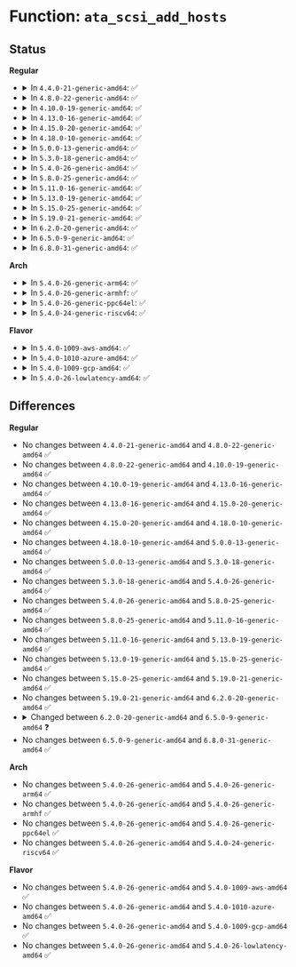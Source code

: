 # Function: <code>ata_scsi_add_hosts</code>

## Status
<b>Regular</b>
<ul>
<li>
<details>
<summary>In <code>4.4.0-21-generic-amd64</code>: ✅</summary>

```c
int ata_scsi_add_hosts(struct ata_host * host, struct scsi_host_template * sht)
```

```json
{
  "name": "ata_scsi_add_hosts",
  "collision_type": "Unique Global",
  "inline_type": "No",
  "funcs": [
    {
      "addr": 18446744071584956912,
      "name": "ata_scsi_add_hosts",
      "external": true,
      "loc": "drivers/ata/libata-scsi.c:3666",
      "file": "drivers/ata/libata-scsi.c",
      "inline": "seen, unknown",
      "caller_inline": [],
      "caller_func": [
        "drivers/ata/libata-core.c:ata_host_register",
        "drivers/ata/libata-core.c:ata_host_register"
      ]
    }
  ],
  "symbols": [
    {
      "addr": 18446744071584956912,
      "name": "ata_scsi_add_hosts",
      "section": ".text",
      "bind": "STB_GLOBAL",
      "size": 310
    }
  ]
}
```
</details>
</li>
<li>
<details>
<summary>In <code>4.8.0-22-generic-amd64</code>: ✅</summary>

```c
int ata_scsi_add_hosts(struct ata_host * host, struct scsi_host_template * sht)
```

```json
{
  "name": "ata_scsi_add_hosts",
  "collision_type": "Unique Global",
  "inline_type": "No",
  "funcs": [
    {
      "addr": 18446744071585324176,
      "name": "ata_scsi_add_hosts",
      "external": true,
      "loc": "drivers/ata/libata-scsi.c:4159",
      "file": "drivers/ata/libata-scsi.c",
      "inline": "seen, unknown",
      "caller_inline": [],
      "caller_func": [
        "drivers/ata/libata-core.c:ata_host_register",
        "drivers/ata/libata-core.c:ata_host_register"
      ]
    }
  ],
  "symbols": [
    {
      "addr": 18446744071585324176,
      "name": "ata_scsi_add_hosts",
      "section": ".text",
      "bind": "STB_GLOBAL",
      "size": 323
    }
  ]
}
```
</details>
</li>
<li>
<details>
<summary>In <code>4.10.0-19-generic-amd64</code>: ✅</summary>

```c
int ata_scsi_add_hosts(struct ata_host * host, struct scsi_host_template * sht)
```

```json
{
  "name": "ata_scsi_add_hosts",
  "collision_type": "Unique Global",
  "inline_type": "No",
  "funcs": [
    {
      "addr": 18446744071585525232,
      "name": "ata_scsi_add_hosts",
      "external": true,
      "loc": "drivers/ata/libata-scsi.c:4461",
      "file": "drivers/ata/libata-scsi.c",
      "inline": "seen, unknown",
      "caller_inline": [],
      "caller_func": [
        "drivers/ata/libata-core.c:ata_host_register",
        "drivers/ata/libata-core.c:ata_host_register"
      ]
    }
  ],
  "symbols": [
    {
      "addr": 18446744071585525232,
      "name": "ata_scsi_add_hosts",
      "section": ".text",
      "bind": "STB_GLOBAL",
      "size": 316
    }
  ]
}
```
</details>
</li>
<li>
<details>
<summary>In <code>4.13.0-16-generic-amd64</code>: ✅</summary>

```c
int ata_scsi_add_hosts(struct ata_host * host, struct scsi_host_template * sht)
```

```json
{
  "name": "ata_scsi_add_hosts",
  "collision_type": "Unique Global",
  "inline_type": "No",
  "funcs": [
    {
      "addr": 18446744071585609696,
      "name": "ata_scsi_add_hosts",
      "external": true,
      "loc": "drivers/ata/libata-scsi.c:4508",
      "file": "drivers/ata/libata-scsi.c",
      "inline": "seen, unknown",
      "caller_inline": [],
      "caller_func": []
    }
  ],
  "symbols": [
    {
      "addr": 18446744071585609696,
      "name": "ata_scsi_add_hosts",
      "section": ".text",
      "bind": "STB_GLOBAL",
      "size": 351
    }
  ]
}
```
</details>
</li>
<li>
<details>
<summary>In <code>4.15.0-20-generic-amd64</code>: ✅</summary>

```c
int ata_scsi_add_hosts(struct ata_host * host, struct scsi_host_template * sht)
```

```json
{
  "name": "ata_scsi_add_hosts",
  "collision_type": "Unique Global",
  "inline_type": "No",
  "funcs": [
    {
      "addr": 18446744071586041296,
      "name": "ata_scsi_add_hosts",
      "external": true,
      "loc": "drivers/ata/libata-scsi.c:4517",
      "file": "drivers/ata/libata-scsi.c",
      "inline": "seen, unknown",
      "caller_inline": [],
      "caller_func": []
    }
  ],
  "symbols": [
    {
      "addr": 18446744071586041296,
      "name": "ata_scsi_add_hosts",
      "section": ".text",
      "bind": "STB_GLOBAL",
      "size": 351
    }
  ]
}
```
</details>
</li>
<li>
<details>
<summary>In <code>4.18.0-10-generic-amd64</code>: ✅</summary>

```c
int ata_scsi_add_hosts(struct ata_host * host, struct scsi_host_template * sht)
```

```json
{
  "name": "ata_scsi_add_hosts",
  "collision_type": "Unique Global",
  "inline_type": "No",
  "funcs": [
    {
      "addr": 18446744071586288912,
      "name": "ata_scsi_add_hosts",
      "external": true,
      "loc": "drivers/ata/libata-scsi.c:4526",
      "file": "drivers/ata/libata-scsi.c",
      "inline": "seen, unknown",
      "caller_inline": [],
      "caller_func": []
    }
  ],
  "symbols": [
    {
      "addr": 18446744071586288912,
      "name": "ata_scsi_add_hosts",
      "section": ".text",
      "bind": "STB_GLOBAL",
      "size": 339
    }
  ]
}
```
</details>
</li>
<li>
<details>
<summary>In <code>5.0.0-13-generic-amd64</code>: ✅</summary>

```c
int ata_scsi_add_hosts(struct ata_host * host, struct scsi_host_template * sht)
```

```json
{
  "name": "ata_scsi_add_hosts",
  "collision_type": "Unique Global",
  "inline_type": "No",
  "funcs": [
    {
      "addr": 18446744071586430480,
      "name": "ata_scsi_add_hosts",
      "external": true,
      "loc": "drivers/ata/libata-scsi.c:4521",
      "file": "drivers/ata/libata-scsi.c",
      "inline": "seen, unknown",
      "caller_inline": [],
      "caller_func": []
    }
  ],
  "symbols": [
    {
      "addr": 18446744071586430480,
      "name": "ata_scsi_add_hosts",
      "section": ".text",
      "bind": "STB_GLOBAL",
      "size": 339
    }
  ]
}
```
</details>
</li>
<li>
<details>
<summary>In <code>5.3.0-18-generic-amd64</code>: ✅</summary>

```c
int ata_scsi_add_hosts(struct ata_host * host, struct scsi_host_template * sht)
```

```json
{
  "name": "ata_scsi_add_hosts",
  "collision_type": "Unique Global",
  "inline_type": "No",
  "funcs": [
    {
      "addr": 18446744071586674960,
      "name": "ata_scsi_add_hosts",
      "external": true,
      "loc": "drivers/ata/libata-scsi.c:4525",
      "file": "drivers/ata/libata-scsi.c",
      "inline": "seen, unknown",
      "caller_inline": [],
      "caller_func": [
        "drivers/ata/libata-core.c:ata_host_register",
        "drivers/ata/libata-core.c:ata_host_register"
      ]
    }
  ],
  "symbols": [
    {
      "addr": 18446744071586674960,
      "name": "ata_scsi_add_hosts",
      "section": ".text",
      "bind": "STB_GLOBAL",
      "size": 342
    }
  ]
}
```
</details>
</li>
<li>
<details>
<summary>In <code>5.4.0-26-generic-amd64</code>: ✅</summary>

```c
int ata_scsi_add_hosts(struct ata_host * host, struct scsi_host_template * sht)
```

```json
{
  "name": "ata_scsi_add_hosts",
  "collision_type": "Unique Global",
  "inline_type": "No",
  "funcs": [
    {
      "addr": 18446744071586822256,
      "name": "ata_scsi_add_hosts",
      "external": true,
      "loc": "drivers/ata/libata-scsi.c:4525",
      "file": "drivers/ata/libata-scsi.c",
      "inline": "seen, unknown",
      "caller_inline": [],
      "caller_func": [
        "drivers/ata/libata-core.c:ata_host_register",
        "drivers/ata/libata-core.c:ata_host_register"
      ]
    }
  ],
  "symbols": [
    {
      "addr": 18446744071586822256,
      "name": "ata_scsi_add_hosts",
      "section": ".text",
      "bind": "STB_GLOBAL",
      "size": 342
    }
  ]
}
```
</details>
</li>
<li>
<details>
<summary>In <code>5.8.0-25-generic-amd64</code>: ✅</summary>

```c
int ata_scsi_add_hosts(struct ata_host * host, struct scsi_host_template * sht)
```

```json
{
  "name": "ata_scsi_add_hosts",
  "collision_type": "Unique Global",
  "inline_type": "No",
  "funcs": [
    {
      "addr": 18446744071587624592,
      "name": "ata_scsi_add_hosts",
      "external": true,
      "loc": "drivers/ata/libata-scsi.c:4239",
      "file": "drivers/ata/libata-scsi.c",
      "inline": "seen, unknown",
      "caller_inline": [],
      "caller_func": [
        "drivers/ata/libata-core.c:ata_host_register",
        "drivers/ata/libata-core.c:ata_host_register"
      ]
    }
  ],
  "symbols": [
    {
      "addr": 18446744071587624592,
      "name": "ata_scsi_add_hosts",
      "section": ".text",
      "bind": "STB_GLOBAL",
      "size": 294
    }
  ]
}
```
</details>
</li>
<li>
<details>
<summary>In <code>5.11.0-16-generic-amd64</code>: ✅</summary>

```c
int ata_scsi_add_hosts(struct ata_host * host, struct scsi_host_template * sht)
```

```json
{
  "name": "ata_scsi_add_hosts",
  "collision_type": "Unique Global",
  "inline_type": "No",
  "funcs": [
    {
      "addr": 18446744071587686000,
      "name": "ata_scsi_add_hosts",
      "external": true,
      "loc": "drivers/ata/libata-scsi.c:4239",
      "file": "drivers/ata/libata-scsi.c",
      "inline": "seen, unknown",
      "caller_inline": [],
      "caller_func": [
        "drivers/ata/libata-core.c:ata_host_register",
        "drivers/ata/libata-core.c:ata_host_register"
      ]
    }
  ],
  "symbols": [
    {
      "addr": 18446744071587686000,
      "name": "ata_scsi_add_hosts",
      "section": ".text",
      "bind": "STB_GLOBAL",
      "size": 294
    }
  ]
}
```
</details>
</li>
<li>
<details>
<summary>In <code>5.13.0-19-generic-amd64</code>: ✅</summary>

```c
int ata_scsi_add_hosts(struct ata_host * host, struct scsi_host_template * sht)
```

```json
{
  "name": "ata_scsi_add_hosts",
  "collision_type": "Unique Global",
  "inline_type": "No",
  "funcs": [
    {
      "addr": 18446744071587565168,
      "name": "ata_scsi_add_hosts",
      "external": true,
      "loc": "drivers/ata/libata-scsi.c:4235",
      "file": "drivers/ata/libata-scsi.c",
      "inline": "seen, unknown",
      "caller_inline": [],
      "caller_func": [
        "drivers/ata/libata-core.c:ata_host_register",
        "drivers/ata/libata-core.c:ata_host_register"
      ]
    }
  ],
  "symbols": [
    {
      "addr": 18446744071587565168,
      "name": "ata_scsi_add_hosts",
      "section": ".text",
      "bind": "STB_GLOBAL",
      "size": 294
    }
  ]
}
```
</details>
</li>
<li>
<details>
<summary>In <code>5.15.0-25-generic-amd64</code>: ✅</summary>

```c
int ata_scsi_add_hosts(struct ata_host * host, struct scsi_host_template * sht)
```

```json
{
  "name": "ata_scsi_add_hosts",
  "collision_type": "Unique Global",
  "inline_type": "No",
  "funcs": [
    {
      "addr": 18446744071588145664,
      "name": "ata_scsi_add_hosts",
      "external": true,
      "loc": "drivers/ata/libata-scsi.c:4205",
      "file": "drivers/ata/libata-scsi.c",
      "inline": "seen, unknown",
      "caller_inline": [],
      "caller_func": [
        "drivers/ata/libata-core.c:ata_host_register",
        "drivers/ata/libata-core.c:ata_host_register"
      ]
    }
  ],
  "symbols": [
    {
      "addr": 18446744071588145664,
      "name": "ata_scsi_add_hosts",
      "section": ".text",
      "bind": "STB_GLOBAL",
      "size": 294
    }
  ]
}
```
</details>
</li>
<li>
<details>
<summary>In <code>5.19.0-21-generic-amd64</code>: ✅</summary>

```c
int ata_scsi_add_hosts(struct ata_host * host, struct scsi_host_template * sht)
```

```json
{
  "name": "ata_scsi_add_hosts",
  "collision_type": "Unique Global",
  "inline_type": "No",
  "funcs": [
    {
      "addr": 18446744071589527504,
      "name": "ata_scsi_add_hosts",
      "external": true,
      "loc": "drivers/ata/libata-scsi.c:4183",
      "file": "drivers/ata/libata-scsi.c",
      "inline": "seen, unknown",
      "caller_inline": [],
      "caller_func": [
        "drivers/ata/libata-core.c:ata_host_register",
        "drivers/ata/libata-core.c:ata_host_register"
      ]
    }
  ],
  "symbols": [
    {
      "addr": 18446744071589527504,
      "name": "ata_scsi_add_hosts",
      "section": ".text",
      "bind": "STB_GLOBAL",
      "size": 310
    }
  ]
}
```
</details>
</li>
<li>
<details>
<summary>In <code>6.2.0-20-generic-amd64</code>: ✅</summary>

```c
int ata_scsi_add_hosts(struct ata_host * host, struct scsi_host_template * sht)
```

```json
{
  "name": "ata_scsi_add_hosts",
  "collision_type": "Unique Global",
  "inline_type": "No",
  "funcs": [
    {
      "addr": 18446744071591114112,
      "name": "ata_scsi_add_hosts",
      "external": true,
      "loc": "drivers/ata/libata-scsi.c:4209",
      "file": "drivers/ata/libata-scsi.c",
      "inline": "seen, unknown",
      "caller_inline": [],
      "caller_func": [
        "drivers/ata/libata-core.c:ata_host_register",
        "drivers/ata/libata-core.c:ata_host_register"
      ]
    }
  ],
  "symbols": [
    {
      "addr": 18446744071591114112,
      "name": "ata_scsi_add_hosts",
      "section": ".text",
      "bind": "STB_GLOBAL",
      "size": 310
    }
  ]
}
```
</details>
</li>
<li>
<details>
<summary>In <code>6.5.0-9-generic-amd64</code>: ✅</summary>

```c
int ata_scsi_add_hosts(struct ata_host * host, const struct scsi_host_template * sht)
```

```json
{
  "name": "ata_scsi_add_hosts",
  "collision_type": "Unique Global",
  "inline_type": "No",
  "funcs": [
    {
      "addr": 18446744071591471792,
      "name": "ata_scsi_add_hosts",
      "external": true,
      "loc": "drivers/ata/libata-scsi.c:4467",
      "file": "drivers/ata/libata-scsi.c",
      "inline": "seen, unknown",
      "caller_inline": [],
      "caller_func": [
        "drivers/ata/libata-core.c:ata_host_register",
        "drivers/ata/libata-core.c:ata_host_register"
      ]
    }
  ],
  "symbols": [
    {
      "addr": 18446744071591471792,
      "name": "ata_scsi_add_hosts",
      "section": ".text",
      "bind": "STB_GLOBAL",
      "size": 310
    }
  ]
}
```
</details>
</li>
<li>
<details>
<summary>In <code>6.8.0-31-generic-amd64</code>: ✅</summary>

```c
int ata_scsi_add_hosts(struct ata_host * host, const struct scsi_host_template * sht)
```

```json
{
  "name": "ata_scsi_add_hosts",
  "collision_type": "Unique Global",
  "inline_type": "No",
  "funcs": [
    {
      "addr": 18446744071591820128,
      "name": "ata_scsi_add_hosts",
      "external": true,
      "loc": "drivers/ata/libata-scsi.c:4339",
      "file": "drivers/ata/libata-scsi.c",
      "inline": "seen, unknown",
      "caller_inline": [],
      "caller_func": [
        "drivers/ata/libata-core.c:ata_host_register",
        "drivers/ata/libata-core.c:ata_host_register"
      ]
    }
  ],
  "symbols": [
    {
      "addr": 18446744071591820128,
      "name": "ata_scsi_add_hosts",
      "section": ".text",
      "bind": "STB_GLOBAL",
      "size": 310
    }
  ]
}
```
</details>
</li>
</ul>
<b>Arch</b>
<ul>
<li>
<details>
<summary>In <code>5.4.0-26-generic-arm64</code>: ✅</summary>

```c
int ata_scsi_add_hosts(struct ata_host * host, struct scsi_host_template * sht)
```

```json
{
  "name": "ata_scsi_add_hosts",
  "collision_type": "Unique Global",
  "inline_type": "No",
  "funcs": [
    {
      "addr": 18446603336499749632,
      "name": "ata_scsi_add_hosts",
      "external": true,
      "loc": "drivers/ata/libata-scsi.c:4525",
      "file": "drivers/ata/libata-scsi.c",
      "inline": "seen, unknown",
      "caller_inline": [],
      "caller_func": [
        "drivers/ata/libata-core.c:ata_host_register",
        "drivers/ata/libata-core.c:ata_host_register"
      ]
    }
  ],
  "symbols": [
    {
      "addr": 18446603336499749632,
      "name": "ata_scsi_add_hosts",
      "section": ".text",
      "bind": "STB_GLOBAL",
      "size": 360
    }
  ]
}
```
</details>
</li>
<li>
<details>
<summary>In <code>5.4.0-26-generic-armhf</code>: ✅</summary>

```c
int ata_scsi_add_hosts(struct ata_host * host, struct scsi_host_template * sht)
```

```json
{
  "name": "ata_scsi_add_hosts",
  "collision_type": "Unique Global",
  "inline_type": "No",
  "funcs": [
    {
      "addr": 3232196452,
      "name": "ata_scsi_add_hosts",
      "external": true,
      "loc": "drivers/ata/libata-scsi.c:4525",
      "file": "drivers/ata/libata-scsi.c",
      "inline": "seen, unknown",
      "caller_inline": [],
      "caller_func": [
        "drivers/ata/libata-core.c:ata_host_register",
        "drivers/ata/libata-core.c:ata_host_register"
      ]
    }
  ],
  "symbols": [
    {
      "addr": 3232196452,
      "name": "ata_scsi_add_hosts",
      "section": ".text",
      "bind": "STB_GLOBAL",
      "size": 332
    }
  ]
}
```
</details>
</li>
<li>
<details>
<summary>In <code>5.4.0-26-generic-ppc64el</code>: ✅</summary>

```c
int ata_scsi_add_hosts(struct ata_host * host, struct scsi_host_template * sht)
```

```json
{
  "name": "ata_scsi_add_hosts",
  "collision_type": "Unique Global",
  "inline_type": "No",
  "funcs": [
    {
      "addr": 13835058055293093552,
      "name": "ata_scsi_add_hosts",
      "external": true,
      "loc": "drivers/ata/libata-scsi.c:4525",
      "file": "drivers/ata/libata-scsi.c",
      "inline": "seen, unknown",
      "caller_inline": [],
      "caller_func": [
        "drivers/ata/libata-core.c:ata_host_register",
        "drivers/ata/libata-core.c:ata_host_register"
      ]
    }
  ],
  "symbols": [
    {
      "addr": 13835058055293093552,
      "name": "ata_scsi_add_hosts",
      "section": ".text",
      "bind": "STB_GLOBAL",
      "size": 500
    }
  ]
}
```
</details>
</li>
<li>
<details>
<summary>In <code>5.4.0-24-generic-riscv64</code>: ✅</summary>

```c
int ata_scsi_add_hosts(struct ata_host * host, struct scsi_host_template * sht)
```

```json
{
  "name": "ata_scsi_add_hosts",
  "collision_type": "Unique Global",
  "inline_type": "No",
  "funcs": [
    {
      "addr": 18446743936276909796,
      "name": "ata_scsi_add_hosts",
      "external": true,
      "loc": "drivers/ata/libata-scsi.c:4525",
      "file": "drivers/ata/libata-scsi.c",
      "inline": "seen, unknown",
      "caller_inline": [],
      "caller_func": [
        "drivers/ata/libata-core.c:ata_host_register",
        "drivers/ata/libata-core.c:ata_host_register"
      ]
    }
  ],
  "symbols": [
    {
      "addr": 18446743936276909796,
      "name": "ata_scsi_add_hosts",
      "section": ".text",
      "bind": "STB_GLOBAL",
      "size": 324
    }
  ]
}
```
</details>
</li>
</ul>
<b>Flavor</b>
<ul>
<li>
<details>
<summary>In <code>5.4.0-1009-aws-amd64</code>: ✅</summary>

```c
int ata_scsi_add_hosts(struct ata_host * host, struct scsi_host_template * sht)
```

```json
{
  "name": "ata_scsi_add_hosts",
  "collision_type": "Unique Global",
  "inline_type": "No",
  "funcs": [
    {
      "addr": 18446744071586580832,
      "name": "ata_scsi_add_hosts",
      "external": true,
      "loc": "drivers/ata/libata-scsi.c:4525",
      "file": "drivers/ata/libata-scsi.c",
      "inline": "seen, unknown",
      "caller_inline": [],
      "caller_func": [
        "drivers/ata/libata-core.c:ata_host_register",
        "drivers/ata/libata-core.c:ata_host_register"
      ]
    }
  ],
  "symbols": [
    {
      "addr": 18446744071586580832,
      "name": "ata_scsi_add_hosts",
      "section": ".text",
      "bind": "STB_GLOBAL",
      "size": 342
    }
  ]
}
```
</details>
</li>
<li>
<details>
<summary>In <code>5.4.0-1010-azure-amd64</code>: ✅</summary>

```c
int ata_scsi_add_hosts(struct ata_host * host, struct scsi_host_template * sht)
```

```json
{
  "name": "ata_scsi_add_hosts",
  "collision_type": "Unique Global",
  "inline_type": "No",
  "funcs": [
    {
      "addr": 18446744071586449344,
      "name": "ata_scsi_add_hosts",
      "external": true,
      "loc": "drivers/ata/libata-scsi.c:4525",
      "file": "drivers/ata/libata-scsi.c",
      "inline": "seen, unknown",
      "caller_inline": [],
      "caller_func": [
        "drivers/ata/libata-core.c:ata_host_register",
        "drivers/ata/libata-core.c:ata_host_register"
      ]
    }
  ],
  "symbols": [
    {
      "addr": 18446744071586449344,
      "name": "ata_scsi_add_hosts",
      "section": ".text",
      "bind": "STB_GLOBAL",
      "size": 342
    }
  ]
}
```
</details>
</li>
<li>
<details>
<summary>In <code>5.4.0-1009-gcp-amd64</code>: ✅</summary>

```c
int ata_scsi_add_hosts(struct ata_host * host, struct scsi_host_template * sht)
```

```json
{
  "name": "ata_scsi_add_hosts",
  "collision_type": "Unique Global",
  "inline_type": "No",
  "funcs": [
    {
      "addr": 18446744071586776816,
      "name": "ata_scsi_add_hosts",
      "external": true,
      "loc": "drivers/ata/libata-scsi.c:4525",
      "file": "drivers/ata/libata-scsi.c",
      "inline": "seen, unknown",
      "caller_inline": [],
      "caller_func": [
        "drivers/ata/libata-core.c:ata_host_register",
        "drivers/ata/libata-core.c:ata_host_register"
      ]
    }
  ],
  "symbols": [
    {
      "addr": 18446744071586776816,
      "name": "ata_scsi_add_hosts",
      "section": ".text",
      "bind": "STB_GLOBAL",
      "size": 342
    }
  ]
}
```
</details>
</li>
<li>
<details>
<summary>In <code>5.4.0-26-lowlatency-amd64</code>: ✅</summary>

```c
int ata_scsi_add_hosts(struct ata_host * host, struct scsi_host_template * sht)
```

```json
{
  "name": "ata_scsi_add_hosts",
  "collision_type": "Unique Global",
  "inline_type": "No",
  "funcs": [
    {
      "addr": 18446744071586882864,
      "name": "ata_scsi_add_hosts",
      "external": true,
      "loc": "drivers/ata/libata-scsi.c:4525",
      "file": "drivers/ata/libata-scsi.c",
      "inline": "seen, unknown",
      "caller_inline": [],
      "caller_func": [
        "drivers/ata/libata-core.c:ata_host_register",
        "drivers/ata/libata-core.c:ata_host_register"
      ]
    }
  ],
  "symbols": [
    {
      "addr": 18446744071586882864,
      "name": "ata_scsi_add_hosts",
      "section": ".text",
      "bind": "STB_GLOBAL",
      "size": 342
    }
  ]
}
```
</details>
</li>
</ul>

## Differences
<b>Regular</b>
<ul>
<li>
No changes between <code>4.4.0-21-generic-amd64</code> and <code>4.8.0-22-generic-amd64</code> ✅
</li>
<li>
No changes between <code>4.8.0-22-generic-amd64</code> and <code>4.10.0-19-generic-amd64</code> ✅
</li>
<li>
No changes between <code>4.10.0-19-generic-amd64</code> and <code>4.13.0-16-generic-amd64</code> ✅
</li>
<li>
No changes between <code>4.13.0-16-generic-amd64</code> and <code>4.15.0-20-generic-amd64</code> ✅
</li>
<li>
No changes between <code>4.15.0-20-generic-amd64</code> and <code>4.18.0-10-generic-amd64</code> ✅
</li>
<li>
No changes between <code>4.18.0-10-generic-amd64</code> and <code>5.0.0-13-generic-amd64</code> ✅
</li>
<li>
No changes between <code>5.0.0-13-generic-amd64</code> and <code>5.3.0-18-generic-amd64</code> ✅
</li>
<li>
No changes between <code>5.3.0-18-generic-amd64</code> and <code>5.4.0-26-generic-amd64</code> ✅
</li>
<li>
No changes between <code>5.4.0-26-generic-amd64</code> and <code>5.8.0-25-generic-amd64</code> ✅
</li>
<li>
No changes between <code>5.8.0-25-generic-amd64</code> and <code>5.11.0-16-generic-amd64</code> ✅
</li>
<li>
No changes between <code>5.11.0-16-generic-amd64</code> and <code>5.13.0-19-generic-amd64</code> ✅
</li>
<li>
No changes between <code>5.13.0-19-generic-amd64</code> and <code>5.15.0-25-generic-amd64</code> ✅
</li>
<li>
No changes between <code>5.15.0-25-generic-amd64</code> and <code>5.19.0-21-generic-amd64</code> ✅
</li>
<li>
No changes between <code>5.19.0-21-generic-amd64</code> and <code>6.2.0-20-generic-amd64</code> ✅
</li>
<li>
<details>
<summary>Changed between <code>6.2.0-20-generic-amd64</code> and <code>6.5.0-9-generic-amd64</code> ❓</summary>
<ul>
<li>
<b>Param type changed. </b>
<code>struct scsi_host_template * sht</code> ➡️ <code>const struct scsi_host_template * sht</code>
</li>
</ul>
</details>
</li>
<li>
No changes between <code>6.5.0-9-generic-amd64</code> and <code>6.8.0-31-generic-amd64</code> ✅
</li>
</ul>
<b>Arch</b>
<ul>
<li>
No changes between <code>5.4.0-26-generic-amd64</code> and <code>5.4.0-26-generic-arm64</code> ✅
</li>
<li>
No changes between <code>5.4.0-26-generic-amd64</code> and <code>5.4.0-26-generic-armhf</code> ✅
</li>
<li>
No changes between <code>5.4.0-26-generic-amd64</code> and <code>5.4.0-26-generic-ppc64el</code> ✅
</li>
<li>
No changes between <code>5.4.0-26-generic-amd64</code> and <code>5.4.0-24-generic-riscv64</code> ✅
</li>
</ul>
<b>Flavor</b>
<ul>
<li>
No changes between <code>5.4.0-26-generic-amd64</code> and <code>5.4.0-1009-aws-amd64</code> ✅
</li>
<li>
No changes between <code>5.4.0-26-generic-amd64</code> and <code>5.4.0-1010-azure-amd64</code> ✅
</li>
<li>
No changes between <code>5.4.0-26-generic-amd64</code> and <code>5.4.0-1009-gcp-amd64</code> ✅
</li>
<li>
No changes between <code>5.4.0-26-generic-amd64</code> and <code>5.4.0-26-lowlatency-amd64</code> ✅
</li>
</ul>
